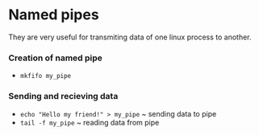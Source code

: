 # Named pipes

They are very useful for transmiting data of one linux process to another.

### Creation of named pipe

- `mkfifo my_pipe`

### Sending and recieving data

- `echo "Hello my friend!" > my_pipe` ~ sending data to pipe
- `tail -f my_pipe` ~ reading data from pipe
